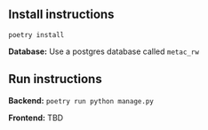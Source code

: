 ## Install instructions

`poetry install`

**Database:**
Use a postgres database called `metac_rw`

## Run instructions
**Backend:**
`poetry run python manage.py`

**Frontend:**
TBD